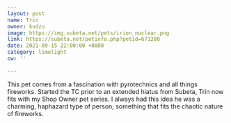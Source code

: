 ```yaml
---
layout: post
name: Trin
owner: kudzu
image: https://img.subeta.net/pets/irion_nuclear.png
link: https://subeta.net/petinfo.php?petid=671280
date: 2021-09-15 22:00:00 +0000
category: limelight
cw: ''

---
```


This pet comes from a fascination with pyrotechnics and all things fireworks. Started the TC prior to an extended hiatus from Subeta, Trin now fits with my Shop Owner pet series. I always had this idea he was a charming, haphazard type of person; something that fits the chaotic nature of fireworks.